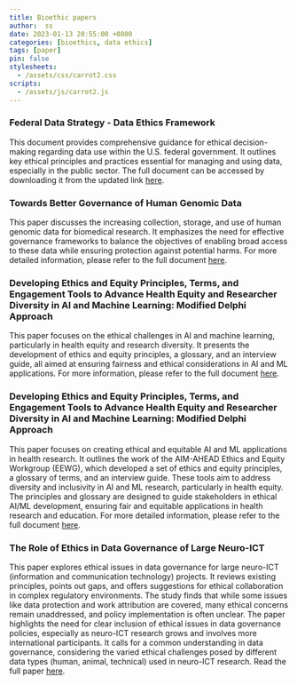 ```yaml
---
title: Bioethic papers
author:  ss
date: 2023-01-13 20:55:00 +0800
categories: [bioethics, data ethics]
tags: [paper]
pin: false
stylesheets: 
  - /assets/css/carrot2.css
scripts:
  - /assets/js/carrot2.js
---
```


### Federal Data Strategy - Data Ethics Framework
This document provides comprehensive guidance for ethical decision-making regarding data use within the U.S. federal government. It outlines key ethical principles and practices essential for managing and using data, especially in the public sector. The full document can be accessed by downloading it from the updated link [here](https://resources.data.gov/assets/documents/fds-data-ethics-framework.pdf).

### Towards Better Governance of Human Genomic Data
This paper discusses the increasing collection, storage, and use of human genomic data for biomedical research. It emphasizes the need for effective governance frameworks to balance the objectives of enabling broad access to these data while ensuring protection against potential harms. For more detailed information, please refer to the full document [here](https://www.nature.com/articles/s41588-020-00742-6).

### Developing Ethics and Equity Principles, Terms, and Engagement Tools to Advance Health Equity and Researcher Diversity in AI and Machine Learning: Modified Delphi Approach
This paper focuses on the ethical challenges in AI and machine learning, particularly in health equity and research diversity. It presents the development of ethics and equity principles, a glossary, and an interview guide, all aimed at ensuring fairness and ethical considerations in AI and ML applications. For more information, please refer to the full document [here](https://ai.jmir.org/2023/1/e52888).

### Developing Ethics and Equity Principles, Terms, and Engagement Tools to Advance Health Equity and Researcher Diversity in AI and Machine Learning: Modified Delphi Approach
This paper focuses on creating ethical and equitable AI and ML applications in health research. It outlines the work of the AIM-AHEAD Ethics and Equity Workgroup (EEWG), which developed a set of ethics and equity principles, a glossary of terms, and an interview guide. These tools aim to address diversity and inclusivity in AI and ML research, particularly in health equity. The principles and glossary are designed to guide stakeholders in ethical AI/ML development, ensuring fair and equitable applications in health research and education. For more detailed information, please refer to the full document [here](https://ai.jmir.org/2023/1/e52888).

### The Role of Ethics in Data Governance of Large Neuro-ICT 
This paper explores ethical issues in data governance for large neuro-ICT (information and communication technology) projects. It reviews existing principles, points out gaps, and offers suggestions for ethical collaboration in complex regulatory environments. The study finds that while some issues like data protection and work attribution are covered, many ethical concerns remain unaddressed, and policy implementation is often unclear. The paper highlights the need for clear inclusion of ethical issues in data governance policies, especially as neuro-ICT research grows and involves more international participants. It calls for a common understanding in data governance, considering the varied ethical challenges posed by different data types (human, animal, technical) used in neuro-ICT research. Read the full paper [here](https://academic.oup.com/jamia/article/25/8/1099/4995935).


